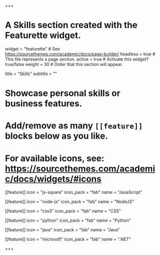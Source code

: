 +++
# A Skills section created with the Featurette widget.
widget = "featurette"  # See https://sourcethemes.com/academic/docs/page-builder/
headless = true  # This file represents a page section.
active = true  # Activate this widget? true/false
weight = 30  # Order that this section will appear.

title = "Skills"
subtitle = ""

# Showcase personal skills or business features.
# 
# Add/remove as many `[[feature]]` blocks below as you like.
# 
# For available icons, see: https://sourcethemes.com/academic/docs/widgets/#icons

[[feature]]
  icon = "js-square"
  icon_pack = "fab"
  name = "JavaScript"

[[feature]]
  icon = "node-js"
  icon_pack = "fab"
  name = "NodeJS"
  
[[feature]]
  icon = "css3"
  icon_pack = "fab"
  name = "CSS"
  
[[feature]]
  icon = "python"
  icon_pack = "fab"
  name = "Python"

[[feature]]
  icon = "java"
  icon_pack = "fab"
  name = "Java"

[[feature]]
  icon = "microsoft"
  icon_pack = "fab"
  name = ".NET"

+++
